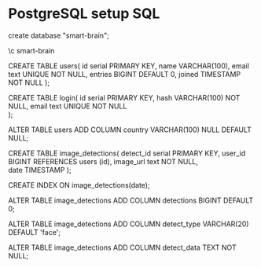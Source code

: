 # PostgreSQL setup SQL
create database "smart-brain";

\c smart-brain

CREATE TABLE users(
    id serial PRIMARY KEY,
    name VARCHAR(100),
    email text UNIQUE NOT NULL,
    entries BIGINT DEFAULT 0,
    joined TIMESTAMP NOT NULL
);

CREATE TABLE login(
    id serial PRIMARY KEY,
    hash VARCHAR(100) NOT NULL,
    email text UNIQUE NOT NULL   
);

ALTER TABLE users ADD COLUMN country VARCHAR(100) NULL DEFAULT NULL;

CREATE TABLE image_detections(
    detect_id serial PRIMARY KEY,
    user_id BIGINT REFERENCES users (id),
    image_url text NOT NULL,    
    date TIMESTAMP
);

CREATE INDEX ON image_detections(date);

ALTER TABLE image_detections ADD COLUMN detections BIGINT DEFAULT 0;

ALTER TABLE image_detections ADD COLUMN detect_type VARCHAR(20) DEFAULT 'face';

ALTER TABLE image_detections ADD COLUMN detect_data TEXT NOT NULL;